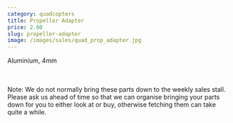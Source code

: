 ```yaml
---
category: quadcopters
title: Propeller Adapter
price: 2.00
slug: propeller-adapter
image: /images/sales/quad_prop_adapter.jpg
---
```

Aluminium, 4mm

<br><br>Note: We do not normally bring these parts down to the weekly sales stall. Please ask us ahead of time so that we can organise bringing your parts down for you to either look at or buy, otherwise fetching them can take quite a while.
